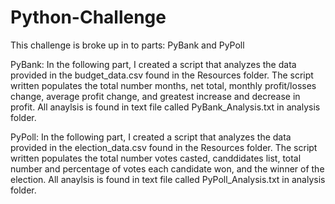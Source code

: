 # Python-Challenge

This challenge is broke up in to parts: PyBank and PyPoll

PyBank:
In the following part, I created a script that analyzes the data provided in the budget_data.csv found in the Resources folder.
The script written populates the total number months, net total, monthly profit/losses change, average profit change, and greatest increase and decrease in profit.
All anaylsis is found in text file called PyBank_Analysis.txt in analysis folder.

PyPoll:
In the following part, I created a script that analyzes the data provided in the election_data.csv found in the Resources folder.
The script written populates the total number votes casted, canddidates list, total number and percentage of votes each candidate won, and the winner of the election.
All anaylsis is found in text file called PyPoll_Analysis.txt in analysis folder.
